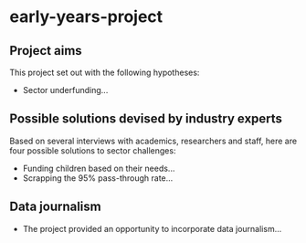 # early-years-project

## Project aims

This project set out with the following hypotheses:
- Sector underfunding...

## Possible solutions devised by industry experts

Based on several interviews with academics, researchers and staff, here are four possible solutions to sector challenges:
- Funding children based on their needs...
- Scrapping the 95% pass-through rate...

## Data journalism

- The project provided an opportunity to incorporate data journalism...
